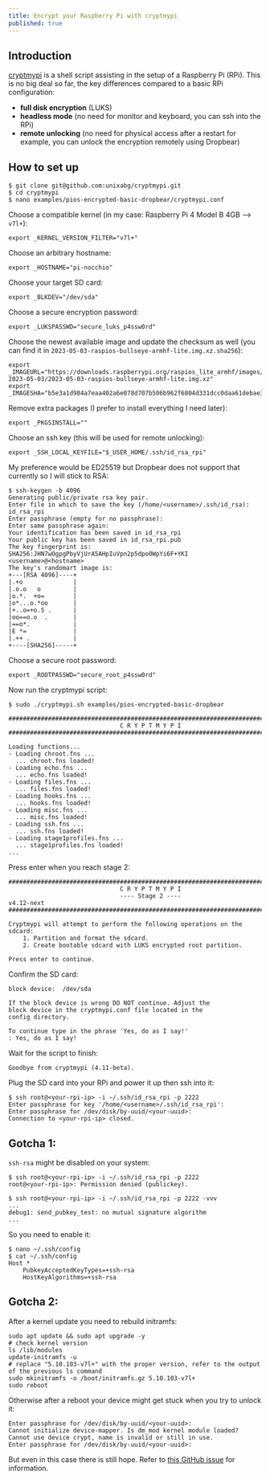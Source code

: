 ```yaml
---
title: Encrypt your Raspberry Pi with cryptmypi
published: true
---
```


## Introduction

[cryptmypi](https://github.com/unixabg/cryptmypi) is a shell script assisting in the setup of a Raspberry Pi (RPi). This is no big deal so far, the key differences compared to a basic RPi configuration:
- **full disk encryption** (LUKS)
- **headless mode** (no need for monitor and keyboard, you can ssh into the RPi)
- **remote unlocking** (no need for physical access after a restart for example, you can unlock the encryption remotely using Dropbear)

## How to set up

```
$ git clone git@github.com:unixabg/cryptmypi.git
$ cd cryptmypi
$ nano examples/pios-encrypted-basic-dropbear/cryptmypi.conf
```
Choose a compatible kernel (in my case: Raspberry Pi 4 Model B 4GB --> `v7l+`):

```
export _KERNEL_VERSION_FILTER="v7l+"
```

Choose an arbitrary hostname:

```
export _HOSTNAME="pi-nocchio"
```

Choose your target SD card:
```
export _BLKDEV="/dev/sda"
```

Choose a secure encryption password:
```
export _LUKSPASSWD="secure_luks_p4ssw0rd"
```

Choose the newest available image and update the checksum as well (you can find it in `2023-05-03-raspios-bullseye-armhf-lite.img.xz.sha256`):
```
export _IMAGEURL="https://downloads.raspberrypi.org/raspios_lite_armhf/images/raspios_lite_armhf-2023-05-03/2023-05-03-raspios-bullseye-armhf-lite.img.xz"
export _IMAGESHA="b5e3a1d984a7eaa402a6e078d707b506b962f6804d331dcc0daa61debae3a19a"
```

Remove extra packages (I prefer to install everything I need later):
```
export _PKGSINSTALL=""
```

Choose an ssh key (this will be used for remote unlocking):
```
export _SSH_LOCAL_KEYFILE="$_USER_HOME/.ssh/id_rsa_rpi"
```
My preference would be ED25519 but Dropbear does not support that currently so I will stick to RSA:

```
$ ssh-keygen -b 4096
Generating public/private rsa key pair.
Enter file in which to save the key (/home/<username>/.ssh/id_rsa): id_rsa_rpi
Enter passphrase (empty for no passphrase): 
Enter same passphrase again: 
Your identification has been saved in id_rsa_rpi
Your public key has been saved in id_rsa_rpi.pub
The key fingerprint is:
SHA256:JHN7wOgpgPbyVjUrA5AHpIuVpn2p5dpo0WpYi6F+YKI <username>@<hostname>
The key's randomart image is:
+---[RSA 4096]----+
|.+o              |
|.o.o   o         |
|o.*.  +o=        |
|o*...o.*oo       |
|+..o=+o.S .      |
|oo==o.o  .       |
|==o*.            |
|E *=             |
|.++ .            |
+----[SHA256]-----+
```

Choose a secure root password:
```
export _ROOTPASSWD="secure_root_p4ssw0rd"
```

Now run the cryptmypi script:

```
$ sudo ./cryptmypi.sh examples/pios-encrypted-basic-dropbear

###############################################################################
                               C R Y P T M Y P I
###############################################################################

Loading functions...
- Loading chroot.fns ...
  ... chroot.fns loaded!
- Loading echo.fns ...
  ... echo.fns loaded!
- Loading files.fns ...
  ... files.fns loaded!
- Loading hooks.fns ...
  ... hooks.fns loaded!
- Loading misc.fns ...
  ... misc.fns loaded!
- Loading ssh.fns ...
  ... ssh.fns loaded!
- Loading stage1profiles.fns ...
  ... stage1profiles.fns loaded!
...
```

Press enter when you reach stage 2:

```
###############################################################################
                               C R Y P T M Y P I
                               ---- Stage 2 ----
v4.12-next
###############################################################################

Cryptmypi will attempt to perform the following operations on the sdcard:
    1. Partition and format the sdcard.
    2. Create bootable sdcard with LUKS encrypted root partition.

Press enter to continue.
```

Confirm the SD card:

```
block device:  /dev/sda

If the block device is wrong DO NOT continue. Adjust the
block device in the cryptmypi.conf file located in the
config directory.

To continue type in the phrase 'Yes, do as I say!'
: Yes, do as I say!
```

Wait for the script to finish:

```
Goodbye from cryptmypi (4.11-beta).
```

Plug the SD card into your RPi and power it up then ssh into it:

```
$ ssh root@<your-rpi-ip> -i ~/.ssh/id_rsa_rpi -p 2222
Enter passphrase for key '/home/<username>/.ssh/id_rsa_rpi': 
Enter passphrase for /dev/disk/by-uuid/<your-uuid>: 
Connection to <your-rpi-ip> closed.
```

## Gotcha 1:

`ssh-rsa` might be disabled on your system:
```
$ ssh root@<your-rpi-ip> -i ~/.ssh/id_rsa_rpi -p 2222
root@<your-rpi-ip>: Permission denied (publickey).
```

```
$ ssh root@<your-rpi-ip> -i ~/.ssh/id_rsa_rpi -p 2222 -vvv
...
debug1: send_pubkey_test: no mutual signature algorithm
...
```

So you need to enable it:

```
$ nano ~/.ssh/config
$ cat ~/.ssh/config
Host *
    PubkeyAcceptedKeyTypes=+ssh-rsa
    HostKeyAlgorithms=+ssh-rsa
```

## Gotcha 2:

After a kernel update you need to rebuild initramfs:
```
sudo apt update && sudo apt upgrade -y
# check kernel version
ls /lib/modules
update-initramfs -u
# replace "5.10.103-v7l+" with the proper version, refer to the output of the previous ls command
sudo mkinitramfs -o /boot/initramfs.gz 5.10.103-v7l+
sudo reboot
```

Otherwise after a reboot your device might get stuck when you try to unlock it:

```
Enter passphrase for /dev/disk/by-uuid/<your-uuid>:
Cannot initialize device-mapper. Is dm_mod kernel module loaded?
Cannot use device crypt, name is invalid or still in use.
Enter passphrase for /dev/disk/by-uuid/<your-uuid>:
```
But even in this case there is still hope. Refer to [this GitHub issue](https://github.com/unixabg/cryptmypi/issues/46) for information.
